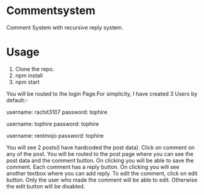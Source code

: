# Commentsystem
Comment System with recursive reply system. 


# Usage

1. Clone the repo.
2. npm install
3. npm start

You will be routed to the login Page.For simplicity, I have created 3 Users by default:-

username: rachit3107
password: tophire

username: tophire
password: tophire

username: rentmojo
password: tophire


You will see 2 posts(I have hardcoded the post data).
Click on comment on any of the post. You will be routed to the post page where you can see the post data and the comment button.
On clicking you will be able to save the comment.
Each comment has a reply button. On clicking you will see another textbox where you can add reply.
To edit the comment, click on edit button.
Only the user who made the comment will be able to edit. Otherwise the edit button will be disabled.


